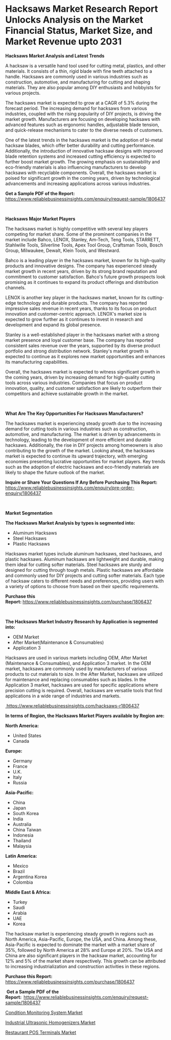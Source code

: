 <p><h1>Hacksaws Market Research Report Unlocks Analysis on the Market Financial Status, Market Size, and Market Revenue upto 2031</h1></p><p><strong>Hacksaws Market Analysis and Latest Trends</strong></p>
<p><p>A hacksaw is a versatile hand tool used for cutting metal, plastics, and other materials. It consists of a thin, rigid blade with fine teeth attached to a handle. Hacksaws are commonly used in various industries such as construction, automotive, and manufacturing for cutting and shaping materials. They are also popular among DIY enthusiasts and hobbyists for various projects.</p><p>The hacksaws market is expected to grow at a CAGR of 5.3% during the forecast period. The increasing demand for hacksaws from various industries, coupled with the rising popularity of DIY projects, is driving the market growth. Manufacturers are focusing on developing hacksaws with advanced features such as ergonomic handles, adjustable blade tension, and quick-release mechanisms to cater to the diverse needs of customers.</p><p>One of the latest trends in the hacksaws market is the adoption of bi-metal hacksaw blades, which offer better durability and cutting performance. Additionally, the introduction of innovative hacksaw designs with improved blade retention systems and increased cutting efficiency is expected to further boost market growth. The growing emphasis on sustainability and eco-friendly materials is also influencing manufacturers to develop hacksaws with recyclable components. Overall, the hacksaws market is poised for significant growth in the coming years, driven by technological advancements and increasing applications across various industries.</p></p>
<p><strong>Get a Sample PDF of the Report:&nbsp;</strong> <a href="https://www.reliablebusinessinsights.com/enquiry/request-sample/1806437">https://www.reliablebusinessinsights.com/enquiry/request-sample/1806437</a></p>
<p>&nbsp;</p>
<p><strong>Hacksaws Major Market Players</strong></p>
<p><p>The hacksaws market is highly competitive with several key players competing for market share. Some of the prominent companies in the market include Bahco, LENOX, Stanley, Am-Tech, Teng Tools, STARRETT, Stahlwille Tools, Silverline Tools, Apex Tool Group, Craftsman Tools, Bosch Group, Milwaukee, Dewalt, Klein Tools, and Westward.</p><p>Bahco is a leading player in the hacksaws market, known for its high-quality products and innovative designs. The company has experienced steady market growth in recent years, driven by its strong brand reputation and commitment to customer satisfaction. Bahco's future growth prospects look promising as it continues to expand its product offerings and distribution channels.</p><p>LENOX is another key player in the hacksaws market, known for its cutting-edge technology and durable products. The company has reported impressive sales revenue in recent years, thanks to its focus on product innovation and customer-centric approach. LENOX's market size is expected to grow further as it continues to invest in research and development and expand its global presence.</p><p>Stanley is a well-established player in the hacksaws market with a strong market presence and loyal customer base. The company has reported consistent sales revenue over the years, supported by its diverse product portfolio and strong distribution network. Stanley's market growth is expected to continue as it explores new market opportunities and enhances its manufacturing capabilities.</p><p>Overall, the hacksaws market is expected to witness significant growth in the coming years, driven by increasing demand for high-quality cutting tools across various industries. Companies that focus on product innovation, quality, and customer satisfaction are likely to outperform their competitors and achieve sustainable growth in the market.</p></p>
<p>&nbsp;</p>
<p><strong>What Are The Key Opportunities For Hacksaws Manufacturers?</strong></p>
<p><p>The hacksaws market is experiencing steady growth due to the increasing demand for cutting tools in various industries such as construction, automotive, and manufacturing. The market is driven by advancements in technology, leading to the development of more efficient and durable hacksaws. Additionally, the rise in DIY projects among homeowners is also contributing to the growth of the market. Looking ahead, the hacksaws market is expected to continue its upward trajectory, with emerging economies presenting lucrative opportunities for market players. Key trends such as the adoption of electric hacksaws and eco-friendly materials are likely to shape the future outlook of the market.</p></p>
<p><strong>Inquire or Share Your Questions If Any Before Purchasing This Report:</strong> <a href="https://www.reliablebusinessinsights.com/enquiry/pre-order-enquiry/1806437">https://www.reliablebusinessinsights.com/enquiry/pre-order-enquiry/1806437</a></p>
<p>&nbsp;</p>
<p><strong>Market Segmentation</strong></p>
<p><strong>The Hacksaws Market Analysis by types is segmented into:</strong></p>
<p><ul><li>Aluminum Hacksaws</li><li>Steel Hacksaws</li><li>Plastic Hacksaws</li></ul></p>
<p><p>Hacksaws market types include aluminum hacksaws, steel hacksaws, and plastic hacksaws. Aluminum hacksaws are lightweight and durable, making them ideal for cutting softer materials. Steel hacksaws are sturdy and designed for cutting through tough metals. Plastic hacksaws are affordable and commonly used for DIY projects and cutting softer materials. Each type of hacksaw caters to different needs and preferences, providing users with a variety of options to choose from based on their specific requirements.</p></p>
<p><strong>Purchase this Report:&nbsp;</strong><a href="https://www.reliablebusinessinsights.com/purchase/1806437">https://www.reliablebusinessinsights.com/purchase/1806437</a></p>
<p>&nbsp;</p>
<p><strong>The Hacksaws Market Industry Research by Application is segmented into:</strong></p>
<p><ul><li>OEM Market</li><li>After Market(Maintenance & Consumables)</li><li>Application 3</li></ul></p>
<p><p>Hacksaws are used in various markets including OEM, After Market (Maintenance & Consumables), and Application 3 market. In the OEM market, hacksaws are commonly used by manufacturers of various products to cut materials to size. In the After Market, hacksaws are utilized for maintenance and replacing consumables such as blades. In the Application 3 market, hacksaws are used for specific applications where precision cutting is required. Overall, hacksaws are versatile tools that find applications in a wide range of industries and markets.</p></p>
<p><a href="https://www.reliablebusinessinsights.com/hacksaws-r1806437">&nbsp;https://www.reliablebusinessinsights.com/hacksaws-r1806437</a></p>
<p><strong>In terms of Region, the Hacksaws Market Players available by Region are:</strong></p>
<p>
    <p> <strong> North America: </strong>
        <ul>
            <li>United States</li>
            <li>Canada</li>
        </ul>
        </p> 
    <p> <strong> Europe: </strong>
        <ul>
            <li>Germany</li>
            <li>France</li>
            <li>U.K.</li>
            <li>Italy</li>
            <li>Russia</li>
        </ul>
        </p> 
    <p> <strong> Asia-Pacific: </strong>
        <ul>
            <li>China</li>
            <li>Japan</li>
            <li>South Korea</li>
            <li>India</li>
            <li>Australia</li>
            <li>China Taiwan</li>
            <li>Indonesia</li>
            <li>Thailand</li>
            <li>Malaysia</li>
        </ul>
        </p> 
    <p> <strong> Latin America: </strong>
        <ul>
            <li>Mexico</li>
            <li>Brazil</li>
            <li>Argentina Korea</li>
            <li>Colombia</li>
        </ul>
        </p> 
    <p> <strong> Middle East & Africa: </strong>
        <ul>
            <li>Turkey</li>
            <li>Saudi</li>
            <li>Arabia</li>
            <li>UAE</li>
            <li>Korea</li>
        </ul>
    </p>
    </p>
<p><p>The hacksaw market is experiencing steady growth in regions such as North America, Asia-Pacific, Europe, the USA, and China. Among these, Asia-Pacific is expected to dominate the market with a market share of 35%, followed by North America at 28% and Europe at 20%. The USA and China are also significant players in the hacksaw market, accounting for 12% and 5% of the market share respectively. This growth can be attributed to increasing industrialization and construction activities in these regions.</p></p>
<p><strong>Purchase this Report: </strong><a href="https://www.reliablebusinessinsights.com/purchase/1806437">https://www.reliablebusinessinsights.com/purchase/1806437</a></p>
<p>&nbsp;<strong>Get a Sample PDF of the Report:&nbsp;&nbsp;</strong><a href="https://www.reliablebusinessinsights.com/enquiry/request-sample/1806437">https://www.reliablebusinessinsights.com/enquiry/request-sample/1806437</a></p>
<p><strong></strong></p>
<p><p><a href="https://github.com/mauripalmi/Market-Research-Report-List-4/blob/main/condition-monitoring-system-market.md">Condition Monitoring System Market</a></p><p><a href="https://github.com/gulaimolin/Market-Research-Report-List-5/blob/main/industrial-ultrasonic-homogenizers-market.md">Industrial Ultrasonic Homogenizers Market</a></p><p><a href="https://github.com/RoccoManning/Market-Research-Report-List-5/blob/main/restaurant-pos-terminals-market.md">Restaurant POS Terminals Market</a></p></p>